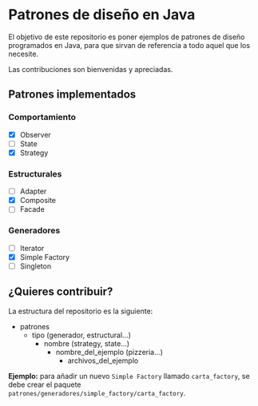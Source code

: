 # Patrones de diseño en Java

El objetivo de este repositorio es poner ejemplos de patrones de diseño programados en Java, para que sirvan de referencia a todo aquel que los necesite.

Las contribuciones son bienvenidas y apreciadas.

## Patrones implementados

### Comportamiento 

- [x] Observer
- [ ] State
- [x] Strategy

### Estructurales

- [ ] Adapter
- [x] Composite
- [ ] Facade

### Generadores

- [ ] Iterator
- [x] Simple Factory
- [ ] Singleton

## ¿Quieres contribuir?

La estructura del repositorio es la siguiente:

- patrones
  - tipo (generador, estructural...)
    - nombre (strategy, state...)
      - nombre_del_ejemplo (pizzeria...)
        - archivos_del_ejemplo

**Ejemplo:** para añadir un nuevo `Simple Factory` llamado `carta_factory`, se debe crear el paquete `patrones/generadores/simple_factory/carta_factory`.


